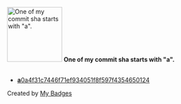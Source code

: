 <img src="https://my-badges.github.io/my-badges/a-commit.png" alt="One of my commit sha starts with &quot;a&quot;." title="One of my commit sha starts with &quot;a&quot;." width="128">
<strong>One of my commit sha starts with &quot;a&quot;.</strong>
<br><br>

- <a href="https://github.com/Neptunium931/Exegol-images/commit/a0a4f31c7446f71ef934051f8f597f4354650124"><strong>a</strong>0a4f31c7446f71ef934051f8f597f4354650124</a>


Created by <a href="https://github.com/my-badges/my-badges">My Badges</a>